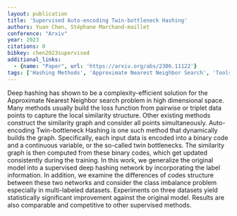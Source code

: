 ```yaml
---
layout: publication
title: 'Supervised Auto-encoding Twin-bottleneck Hashing'
authors: Yuan Chen, Stéphane Marchand-maillet
conference: "Arxiv"
year: 2023
citations: 0
bibkey: chen2023supervised
additional_links:
  - {name: "Paper", url: 'https://arxiv.org/abs/2306.11122'}
tags: ['Hashing Methods', 'Approximate Nearest Neighbor Search', 'Tools and Libraries', 'ANN Search', 'Hashing Fundamentals', 'Deep Hashing']
---
```

Deep hashing has shown to be a complexity-efficient solution for the
Approximate Nearest Neighbor search problem in high dimensional space. Many
methods usually build the loss function from pairwise or triplet data points to
capture the local similarity structure. Other existing methods construct the
similarity graph and consider all points simultaneously. Auto-encoding
Twin-bottleneck Hashing is one such method that dynamically builds the graph.
Specifically, each input data is encoded into a binary code and a continuous
variable, or the so-called twin bottlenecks. The similarity graph is then
computed from these binary codes, which get updated consistently during the
training. In this work, we generalize the original model into a supervised deep
hashing network by incorporating the label information. In addition, we examine
the differences of codes structure between these two networks and consider the
class imbalance problem especially in multi-labeled datasets. Experiments on
three datasets yield statistically significant improvement against the original
model. Results are also comparable and competitive to other supervised methods.
